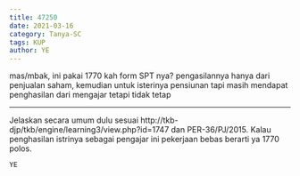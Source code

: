 ```yaml
---
title: 47250
date: 2021-03-16
category: Tanya-SC
tags: KUP
author: YE
---
```


mas/mbak, ini pakai 1770 kah form SPT nya? pengasilannya hanya dari penjualan saham, kemudian untuk isterinya pensiunan tapi masih mendapat penghasilan dari mengajar tetapi tidak tetap

---

Jelaskan secara umum dulu sesuai http://tkb-djp/tkb/engine/learning3/view.php?id=1747 dan PER-36/PJ/2015. Kalau penghasilan istrinya sebagai pengajar ini pekerjaan bebas berarti ya 1770 polos.

`YE`
